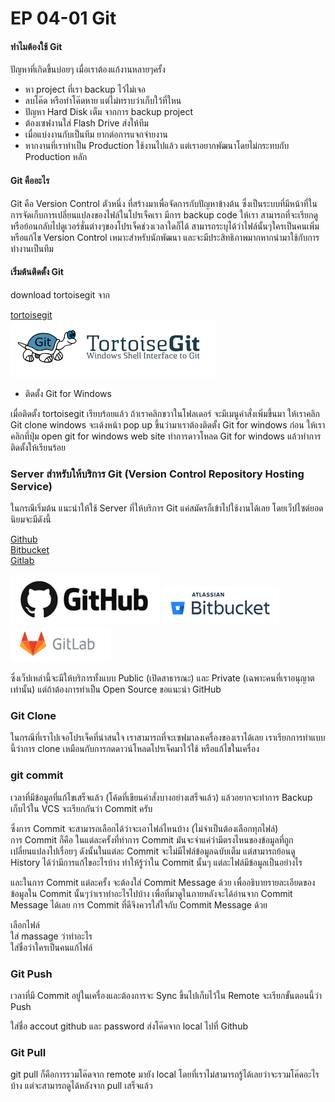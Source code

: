 # EP 04-01 Git

#### ทำไมต้องใช้ Git

ปัญหาที่เกิดขึ้นบ่อยๆ เมื่อเราต้องแก้งานหลายๆครั้ง
* หา project ที่เรา backup ไว้ไม่เจอ 
* ลบโค๊ด หรือทำโค๊ดหาย แต่ไม่ทราบว่าเก็บใว้ที่ใหน 
* ปัญหา Hard Disk เต็ม จากการ backup project
* ต้องเซฟงานใส่ Flash Drive ส่งให้ทีม
* เมื่อแบ่งงานกับเป็นทีม ยากต่อการแจกจ่ายงาน
* หากงานที่เราทำเป็น Production ใช้งานไปแล้ว แต่เราอยากพัฒนาโดยไม่กระทบกับ Production หลัก

#### Git คืออะไร 

Git คือ Version Control ตัวหนึ่ง ที่สร้างมาเพื่อจัดการกับปัญหาข้างต้น ซึ่งเป็นระบบที่มีหน้าที่ในการจัดเก็บการเปลี่ยนแปลงของไฟล์ในโปรเจ็คเรา มีการ backup code ให้เรา สามารถที่จะเรียกดูหรือย้อนกลับไปดูเวอร์ชั่นต่างๆของโปรเจ็คช่วงเวลาใดก็ได้ สามารถระบุได้ว่าไฟล์นั้นๆใครเป็นคนเพิ่มหรือแก้ไข 
Version Control เหมาะสำหรับนักพัฒนา  และจะมีประสิทธิภาพมากหากนำมาใช้กับการทำงานเป็นทีม

#### เริ่มต้นติดตั้ง Git

download tortoisegit จาก

[tortoisegit](https://tortoisegit.org/download/)  
[![](images/EP04/02.PNG)](https://tortoisegit.org/download/)


* ติดตั้ง Git for Windows

เมื่อติดตั้ง tortoisegit เรียบร้อยแล้ว ถ้าเราคลิกขวาในโฟลเดอร์ จะมีเมนูคำสั่งเพิ่มขึ้นมา ให้เราคลิก Git clone  windows จะเด้งหน้า pop up ขึ้นว่ามาเราต้องติดตั้ง Git for windows ก่อน ให้เราคลิกที่ปุ่ม open git for windows web site ทำการดาวโหลด Git for windows แล้วทำการติดตั้งให้เรียนร้อย

### Server สำหรับให้บริการ Git (Version Control Repository Hosting Service)

ในกรณีเริ่มต้น แนะนำให้ใช้ Server ที่ให้บริการ Git แค่สมัครก็เข้าไปใช้งานได้เลย โดยเว็ปไซต์ยอดนิยมจะมีดังนี้

[Github](https://github.com/)  
[Bitbucket](https://bitbucket.org/product)  
[Gitlab](https://about.gitlab.com/)

[![](images/EP04/03.PNG)](https://github.com/)
[![](images/EP04/04.PNG)](https://bitbucket.org/product)
[![](images/EP04/05.PNG)](https://about.gitlab.com/)


ซึ่งเว็ปเหล่านี้จะมีให้บริการทั้งแบบ Public (เปิดสาธารณะ) และ Private (เฉพาะคนที่เราอนุญาตเท่านั้น) แต่ถ้าต้องการทำเป็น Open Source ขอแนะนำ GitHub 

### Git Clone 

ในกรณีที่เราไปเจอโปรเจ็คที่น่าสนใจ เราสามารถที่จะเซฟมาลงเครื่องของเราได้เลย เราเรียกการทำแบบนี้ว่าการ clone เหมือนกับการกดดาวน์โหลดโปรเจ็คมาใว้ใช้ หรือแก้ไขในเครื่อง

### git commit  

เวลาที่มีข้อมูลที่แก้ไขเสร็จแล้ว (โค้ดที่เขียนคำสั่งบางอย่างเสร็จแล้ว) แล้วอยากจะทำการ Backup เก็บไว้ใน VCS จะเรียกกันว่า Commit ครับ  

ซึ่งการ Commit จะสามารถเลือกได้ว่าจะเอาไฟล์ไหนบ้าง (ไม่จำเป็นต้องเลือกทุกไฟล์)  
การ Commit ก็คือ ในแต่ละครั้งที่ทำการ Commit มันจะจำแค่ว่ามีตรงไหนของข้อมูลที่ถูกเปลี่ยนแปลงไปเรื่อยๆ ดังนั้นในแต่ละ Commit จะไม่มีไฟล์ข้อมูลฉบับเต็ม แต่สามารถย้อนดู History ได้ว่ามีการแก้ไขอะไรบ้าง ทำให้รู้ว่าใน Commit นั้นๆ แต่ละไฟล์มีข้อมูลเป็นอย่างไร 

และในการ Commit แต่ละครั้ง จะต้องใส่ Commit Message ด้วย เพื่ออธิบายรายละเอียดของข้อมูลใน Commit นั้นๆว่าเราทำอะไรไปบ้าง เพื่อที่มาดูในภายหลังจะได้อ่านจาก Commit Message ได้เลย การ Commit ที่ดีจึงควรใส่ใจกับ Commit Message ด้วย


เลือกไฟล์  
ใส่ massage ว่าทำอะไร  
ใส่ชื่อว่าใครเป็นคนแก้ไฟล์

### Git Push

เวลาที่มี Commit อยู่ในเครื่องและต้องการจะ Sync ขึ้นไปเก็บไว้ใน Remote จะเรียกขั้นตอนนี้ว่า Push  

ใส่ชื่อ accout github และ password
ส่งโค๊ดจาก local ไปที่ Github  

### Git Pull  

git pull ก็คือการรวมโค๊ดจาก remote มายัง local โดยที่เราไม่สามารถรู้ได้เลยว่าจะรวมโค๊ดอะไรบ้าง แต่จะสามารถดูได้หลังจาก pull เสร็จแล้ว